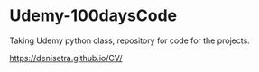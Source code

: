 # Udemy-100daysCode
Taking Udemy python class, repository for code for the projects. 

https://denisetra.github.io/CV/

